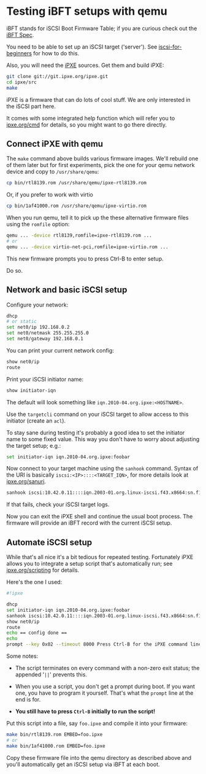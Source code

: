 # Testing iBFT setups with qemu

iBFT stands for iSCSI Boot Firmware Table;
if you are curious check out the
[iBFT Spec](ftp://ftp.software.ibm.com/systems/support/bladecenter/iscsi_boot_firmware_table_v1.03.pdf).

You need to be able to set up an iSCSI target ('server').
See [iscsi-for-beginners](iscsi-for-beginners.md) for how to do this.

Also, you will need the [iPXE](http://ipxe.org) sources. Get them and build iPXE:

```sh
git clone git://git.ipxe.org/ipxe.git
cd ipxe/src
make
```

iPXE is a firmware that can do lots of cool stuff. We are only interested in the iSCSI part here.

It comes with some integrated help function which will refer you to
[ipxe.org/cmd](http://ipxe.org/cmd) for details, so you might want to go there directly.

## Connect iPXE with qemu

The `make` command above builds various firmware images. We'll rebuild one of them
later but for first experiments, pick the one for your qemu network device and copy to `/usr/share/qemu`:

```sh
cp bin/rtl8139.rom /usr/share/qemu/ipxe-rtl8139.rom
```

Or, if you prefer to work with virtio

```sh
cp bin/1af41000.rom /usr/share/qemu/ipxe-virtio.rom
```

When you run qemu, tell it to pick up the these alternative firmware files using the `romfile` option:

```sh
qemu ... -device rtl8139,romfile=ipxe-rtl8139.rom ...
# or
qemu ... -device virtio-net-pci,romfile=ipxe-virtio.rom ...
```

This new firmware prompts you to press Ctrl-B to enter setup.

Do so.

## Network and basic iSCSI setup

Configure your network:

```sh
dhcp
# or static
set net0/ip 192.168.0.2
set net0/netmask 255.255.255.0
set net0/gateway 192.168.0.1
```

You can print your current network config:

```sh
show net0/ip
route
```

Print your iSCSI initiator name:

```sh
show initiator-iqn
```

The default will look something like `iqn.2010-04.org.ipxe:<HOSTNAME>`.

Use the `targetcli` command on your iSCSI target to allow access to this initiator (create an `acl`).

To stay sane during testing it's probably a good idea to set the initiator name to some fixed value.
This way you don't have to worry about adjusting the target setup; e.g.:

```sh
set initiator-iqn iqn.2010-04.org.ipxe:foobar
```

Now connect to your target machine using the `sanhook` command.
Syntax of the URI is basically `iscsi:<IP>::::<TARGET_IQN>`, for more details look at
[ipxe.org/sanuri](http://ipxe.org/sanuri).


```sh
sanhook iscsi:10.42.0.11::::iqn.2003-01.org.linux-iscsi.f43.x8664:sn.f1eec5c8304a
```

If that fails, check your iSCSI target logs.

Now you can exit the iPXE shell and continue the usual boot process. The firmware
will provide an iBFT record with the current iSCSI setup.

## Automate iSCSI setup

While that's all nice it's a bit tedious for repeated testing. Fortunately iPXE allows you to integrate
a setup script that's automatically run; see [ipxe.org/scripting](http://ipxe.org/scripting) for details.

Here's the one I used:

```sh
#!ipxe

dhcp
set initiator-iqn iqn.2010-04.org.ipxe:foobar
sanhook iscsi:10.42.0.11::::iqn.2003-01.org.linux-iscsi.f43.x8664:sn.f1eec5c8304a ||
show net0/ip
route
echo == config done ==
echo
prompt --key 0x02 --timeout 8000 Press Ctrl-B for the iPXE command line... && shell ||
```

Some notes:

- The script terminates on every command with a non-zero exit
status; the appended '`||`' prevents this.

- When you use a script, you don't
get a prompt during boot. If you want one, you have to program it yourself.
That's what the `prompt` line at the end is for.

- **You still have to press `Ctrl-B` initially to run the script!**

Put this script into a file, say `foo.ipxe` and compile it into your firmware:

```sh
make bin/rtl8139.rom EMBED=foo.ipxe
# or
make bin/1af41000.rom EMBED=foo.ipxe
```

Copy these firmware file into the qemu directory as described above and
you'll automatically get an iSCSI setup via iBFT at each boot.
